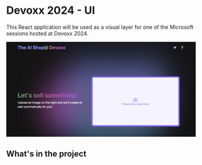 # Devoxx 2024 - UI

This React application will be used as a visual layer for one of the Microsoft sessions hosted at Devoxx 2024.

![Header](./assets/images/header.png)

## What's in the project
